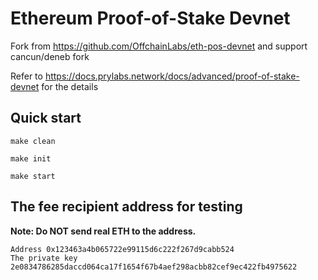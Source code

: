 # Ethereum Proof-of-Stake Devnet

Fork from https://github.com/OffchainLabs/eth-pos-devnet and support cancun/deneb fork

Refer to https://docs.prylabs.network/docs/advanced/proof-of-stake-devnet for the details

## Quick start

```
make clean

make init

make start
```

## The fee recipient address for testing

**Note: Do NOT send real ETH to the address.**

```
Address 0x123463a4b065722e99115d6c222f267d9cabb524
The private key 2e0834786285daccd064ca17f1654f67b4aef298acbb82cef9ec422fb4975622
```
